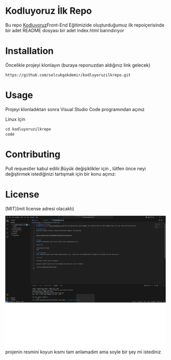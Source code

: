 # Kodluyoruz İlk Repo
Bu repo [Kodluyoruz](http://kodluyoruz.com)Front-End Eğitimizide oluşturduğumuz ilk repoiçerisinde bir adet README dosyası bir adet index.html barındırıyor

# Installation
Öncelikle projeyi klonlayın (buraya reponuzdan aldığınız link gelecek)

```
https://github.com/selcukgokdemir/kodluyoruzilkrepo.git
```

# Usage
Projeyi klonladıktan sonra Visual Studio Code programından açınız

Linux için
```
cd kodluyoruzilkrepo
code
```
# Contributing
Pull requestler kabul edilir.Büyük değişiklikler için , lütfen önce neyi değiştirmek istediğinizi tartışmak için bir konu açınız:

# License

[MIT](mit license adresi olacaktı)

![images](images/markdown.png)
projenin resmini koyun kısmı tam anlamadım ama soyle bir şey mi istediniz
